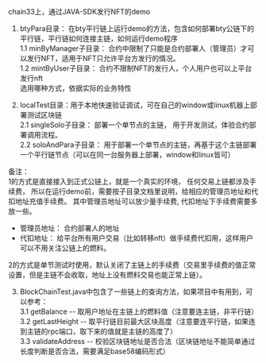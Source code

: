 chain33上，通过JAVA-SDK发行NFT的demo  

1. btyPara目录： 在bty平行链上运行demo的方法，包含如何部署bty公链下的平行链，平行链如何连接主链，如何运行demo程序   
1.1 minByManager子目录： 合约中限制了只能是合约部署人（管理员）才可以发行NFT，适用于NFT只允许平台方发行的情况。  
1.2 mintByUser子目录： 合约不限制NFT的发行人，个人用户也可以上平台发行nft  
选用哪种方式，依据实际的业务特性  

2. localTest目录：用于本地快速验证调试，可在自己的window或linux机器上部署测试区块链  
2.1 singleSolo子目录： 部署一个单节点的主链， 用于开发测试，体验合约部署调用流程。  
2.2 soloAndPara子目录： 用于部署一个单节点的主链，再基于这个主链部署一个平行链节点（可以在同一台服务器上部署，window和linux皆可）  

备注：  
1的方式是直接接入到正式公链上，就是一个真实的环境， 任何交易上链都涉及手续费， 所以在运行demo前，需要按子目录文档里说明，给相应的管理员地址和代扣地址充值手续费。   其中管理员地址可以放少量手续费, 代扣地址下手续费需要多放一些。  
 - 管理员地址： 合约部署人的地址   
 - 代扣地址： 给平台所有用户交易（比如转移nft）做手续费代扣用，这样用户可以不用关注公链上的燃料。    

2的方式是单节测试时使用，默认关闭了主链上的手续费（交易里手续费的值正常设置，但是主链不会收取，地址上没有燃料交易也能正常上链）。  

3. BlockChainTest.java中包含了一些链上的查询方法，如果项目中有用到，可以参考：    
3.1  getBalance -- 取用户地址在主链上的燃料值（注意要连主链，非平行链） 
3.2  getLastHeight -- 取平行链目前最大区块高度（注意要连平行链，如果连到主链的rpc端口，取下来的值就是主链的高度了）   
3.3  validateAddress -- 校验区块链地址是否合法（区块链地址不能简单通过长度判断是否合法，需要满足base58编码形式） 